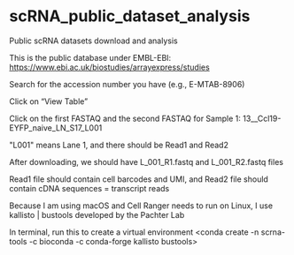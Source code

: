 # scRNA_public_dataset_analysis
Public scRNA datasets download and analysis

This is the public database under EMBL-EBI: https://www.ebi.ac.uk/biostudies/arrayexpress/studies

Search for the accession number you have (e.g., E-MTAB-8906)

Click on “View Table”

Click on the first FASTAQ and the second FASTAQ for Sample 1: 13__Ccl19-EYFP_naive_LN_S17_L001

"L001" means Lane 1, and there should be Read1 and Read2

After downloading, we should have L_001_R1.fastq and L_001_R2.fastq files

Read1 file should contain cell barcodes and UMI, and Read2 file should contain cDNA sequences = transcript reads

Because I am using macOS and Cell Ranger needs to run on Linux, I use kallisto | bustools developed by the Pachter Lab 

In terminal, run this to create a virtual environment
<conda create -n scrna-tools -c bioconda -c conda-forge kallisto bustools>
<conda activate scrna-tools>
